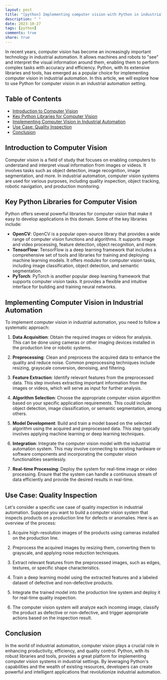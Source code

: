 ```yaml
---
layout: post
title: "[python] Implementing computer vision with Python in industrial automation"
description: " "
date: 2023-10-27
tags: [python]
comments: true
share: true
---
```


In recent years, computer vision has become an increasingly important technology in industrial automation. It allows machines and robots to "see" and interpret the visual information around them, enabling them to perform complex tasks with accuracy and efficiency. Python, with its extensive libraries and tools, has emerged as a popular choice for implementing computer vision in industrial automation. In this article, we will explore how to use Python for computer vision in an industrial automation setting.

## Table of Contents
- [Introduction to Computer Vision](#introduction-to-computer-vision)
- [Key Python Libraries for Computer Vision](#key-python-libraries-for-computer-vision)
- [Implementing Computer Vision in Industrial Automation](#implementing-computer-vision-in-industrial-automation)
- [Use Case: Quality Inspection](#use-case-quality-inspection)
- [Conclusion](#conclusion)

## Introduction to Computer Vision

Computer vision is a field of study that focuses on enabling computers to understand and interpret visual information from images or videos. It involves tasks such as object detection, image recognition, image segmentation, and more. In industrial automation, computer vision systems are used for various purposes, including quality inspection, object tracking, robotic navigation, and production monitoring.

## Key Python Libraries for Computer Vision

Python offers several powerful libraries for computer vision that make it easy to develop applications in this domain. Some of the key libraries include:

- **OpenCV**: OpenCV is a popular open-source library that provides a wide range of computer vision functions and algorithms. It supports image and video processing, feature detection, object recognition, and more.
- **TensorFlow**: TensorFlow is a deep learning framework that includes a comprehensive set of tools and libraries for training and deploying machine learning models. It offers modules for computer vision tasks, including image classification, object detection, and semantic segmentation.
- **PyTorch**: PyTorch is another popular deep learning framework that supports computer vision tasks. It provides a flexible and intuitive interface for building and training neural networks.

## Implementing Computer Vision in Industrial Automation

To implement computer vision in industrial automation, you need to follow a systematic approach:

1. **Data Acquisition**: Obtain the required images or videos for analysis. This can be done using cameras or other imaging devices installed in the production line or robotic systems.

2. **Preprocessing**: Clean and preprocess the acquired data to enhance the quality and reduce noise. Common preprocessing techniques include resizing, grayscale conversion, denoising, and filtering.

3. **Feature Extraction**: Identify relevant features from the preprocessed data. This step involves extracting important information from the images or videos, which will serve as input for further analysis.

4. **Algorithm Selection**: Choose the appropriate computer vision algorithm based on your specific application requirements. This could include object detection, image classification, or semantic segmentation, among others.

5. **Model Development**: Build and train a model based on the selected algorithm using the acquired and preprocessed data. This step typically involves applying machine learning or deep learning techniques.

6. **Integration**: Integrate the computer vision model with the industrial automation system. This may involve connecting to existing hardware or software components and incorporating the computer vision functionalities seamlessly.

7. **Real-time Processing**: Deploy the system for real-time image or video processing. Ensure that the system can handle a continuous stream of data efficiently and provide the desired results in real-time.

## Use Case: Quality Inspection

Let's consider a specific use case of quality inspection in industrial automation. Suppose you want to build a computer vision system that inspects products on a production line for defects or anomalies. Here is an overview of the process:

1. Acquire high-resolution images of the products using cameras installed on the production line.

2. Preprocess the acquired images by resizing them, converting them to grayscale, and applying noise reduction techniques.

3. Extract relevant features from the preprocessed images, such as edges, textures, or specific shape characteristics.

4. Train a deep learning model using the extracted features and a labeled dataset of defective and non-defective products.

5. Integrate the trained model into the production line system and deploy it for real-time quality inspection.

6. The computer vision system will analyze each incoming image, classify the product as defective or non-defective, and trigger appropriate actions based on the inspection result.

## Conclusion

In the world of industrial automation, computer vision plays a crucial role in enhancing productivity, efficiency, and quality control. Python, with its robust libraries and tools, provides a great platform for implementing computer vision systems in industrial settings. By leveraging Python's capabilities and the wealth of existing resources, developers can create powerful and intelligent applications that revolutionize industrial automation.